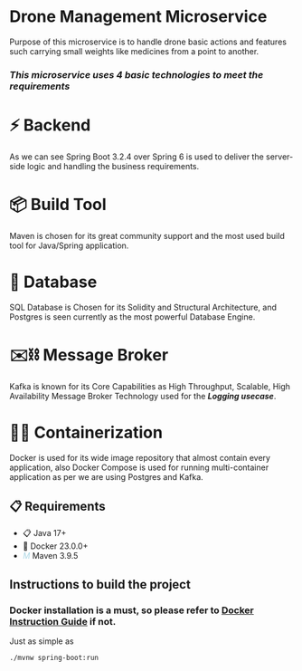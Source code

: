 # Drone Management Microservice

Purpose of this microservice is to handle drone basic actions and features such carrying small weights like medicines
from a point to another.

### *This microservice uses 4 basic technologies to meet the requirements*

# ⚡ Backend

As we can see Spring Boot 3.2.4 over Spring 6 is used to deliver the server-side logic and handling the business
requirements.

# 📦 Build Tool

Maven is chosen for its great community support and the most used build tool for Java/Spring application.

# 🐘 Database

SQL Database is Chosen for its Solidity and Structural Architecture, and Postgres is seen currently as the most powerful
Database Engine.

# ✉️⛓️ Message Broker

Kafka is known for its Core Capabilities as High Throughput, Scalable, High Availability Message Broker Technology used
for the _**Logging usecase**_.

# 🐳🚢 Containerization

Docker is used for its wide image repository that almost contain every application, also Docker Compose is used for
running multi-container application as per we are using Postgres and Kafka.

## 📋 Requirements

* 📋 Java 17+
* 🐳 Docker 23.0.0+
* <span style="color:lightblue">_M_</span> Maven 3.9.5

## Instructions to build the project
### Docker installation is a must, so please refer to [Docker Instruction Guide](Docker-Instructions.md) if not.
Just as simple as
```shell
./mvnw spring-boot:run
```

